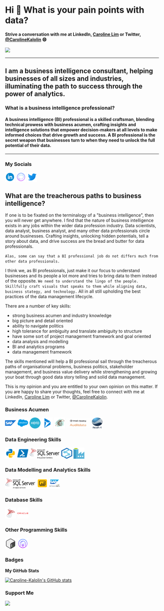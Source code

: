 # Hi 👋 What is your pain points with data? 

#### Strive a conversation with me at LinkedIn, [Caroline Lim](https://www.linkedin.com/in/carolineljt/) or Twitter, [@CarolineKalolin](https://twitter.com/CarolineKalolin) 😄

![](https://komarev.com/ghpvc/?username=Caroline-Kalolin&label=PROFILE+VIEWS)

------------------------------------
## I am a business intelligence consultant, helping businesses of all sizes and industries, illuminating the path to success through the power of analytics.


### What is a business intelligence professional?

#### A business intelligence (BI) professional is a skilled craftsman, blending technical prowess with business acumen, crafting insights and intelligence solutions that empower decision-makers at all levels to make informed choices that drive growth and success. A BI professional is the secret weapon that businesses turn to when they need to unlock the full potential of their data.
------------------------------------

### My Socials

<p align="left"> <a href="https://github.com/Caroline-Kalolin" target="_blank" rel="noreferrer"><img src="public\icons\icons8-linkedin-circled.svg" width="32" height="32" /></a> <a href="https://www.linkedin.com/in/carolineljt/" target="_blank" rel="noreferrer"><img src="public\icons\icons8-github.svg" width="32" height="32" /></a> <a href="https://twitter.com/CarolineKalolin" target="_blank" rel="noreferrer"><img src="public\icons\icons8-twitter.svg" width="32" height="32" /></a></p>

## What are the treacherous paths to business intelligence?

If one is to be fixated on the terminalogy of a "business intelligence", then you will never get anywhere. I find that the nature of business intelligence exists in any jobs within the wider data profession industry. Data scientists, data analyst, business analyst, and many other data professionals circle around businesses. Crafting insights, unlocking hidden potentials, tell a story about data, and drive success are the bread and butter for data professionals.

`Alas, some can say that a BI professional job do not differs much from other data professionals.`

I think we, as BI professionals, just make it our focus to understand businesses and its people a lot more and tries to bring data to them instead of the opposite. `We need to understand the lingo of the people. Skillfully craft visuals that speaks to them while aligning data, business stategy, and technology.` All in all still upholding the best practices of the data management lifecycle.

There are a number of key skills:
- strong business acumen and industry knowledge
- big picture and detail oriented
- ability to navigate politics
- high tolerance for ambiguity and translate ambiguity to structure
- have some sort of project management framework and goal oriented
- data analysis and modelling
- BI and analytics programs
- data management framework

The skills mentioned will help a BI professional sail through the treacherous paths of organisational problems, business politics, stakeholder management, and business value delivery while strengthening and growing your boat through good data story telling and solid data management.

This is my opinion and you are entitled to your own opinion on this matter. If you are happy to share your thoughts, feel free to connect with me at LinkedIn, [Caroline Lim](https://www.linkedin.com/in/carolineljt/) or Twitter, [@CarolineKalolin](https://twitter.com/CarolineKalolin).


### Business Acumen
<p align="left">
<a href="https://www.salesforce.com" target="_blank" rel="noreferrer"><img src="public\icons\icons8-sap.svg" width="36" height="36" alt="sap" /></a>
<a href="https://mailchimp.com" target="_blank" rel="noreferrer"><img src="public\icons\icons8-salesforce.svg" width="36" height="36" alt="salesroce" /></a>
<a href="https://www.xero.com/" target="_blank" rel="noreferrer"><img src="public\icons\icons8-xero.png" width="36" height="36" alt="xero" /></a>
<a href="https://dynamics.microsoft.com/en-au/finance/overview/" target="_blank" rel="noreferrer"><img src="public\icons\icons8-microsoft-dynamics-365.svg" width="36" height="36" alt="dynamics365finance" /></a>
<a href="https://mailchimp.com" target="_blank" rel="noreferrer"><img src="public\icons\icons8-mailchimp.svg" width="36" height="36" alt="mailchimp" /></a>
<a href="https://www.auditdata.com/" target="_blank" rel="noreferrer"><img src="public\icons\Auditdata-SimplyHearing.jfif" width="80" height="36" alt="auditdatasimplyhearing" /></a>
<a href="https://www.auditdata.com/noah" target="_blank" rel="noreferrer"><img src="public\icons\Auditdata-Noah.jfif" width="36" height="36" alt="auditdatanoah" /></a>
</p>

### Data Engineering Skills
<p align="left">
<a href="https://www.python.org/" target="_blank" rel="noreferrer"><img src="public\icons\icons8-python.svg" width="36" height="36" alt="python" /></a>
<a href="https://learn.microsoft.com/en-us/powershell/scripting/overview?view=powershell-7.3" target="_blank" rel="noreferrer"><img src="public\icons\icons8-powershell.svg" width="36" height="36" alt="powershell" /></a>
<a href="https://learn.microsoft.com/en-us/sql/integration-services/sql-server-integration-services?redirectedfrom=MSDN&view=sql-server-ver16" target="_blank" rel="noreferrer"><img src="public\icons\microsoft-ssis.png" width="100" height="36" alt="ssis" /></a>
<a href="https://azure.microsoft.com/microsoft_azure/synapse" target="_blank" rel="noreferrer"><img src="public\icons\azure-synapse-analytics.png" width="36" height="36" alt="azsynapse" /></a>
<a href="https://azure.microsoft.com/en-au/products/data-factory" target="_blank" rel="noreferrer"><img src="public\icons\azure-data-factory.png" width="36" height="36" alt="azdatafactory" /></a>
</p>

### Data Modelling and Analytics Skills
<p align="left">
<a href="https://learn.microsoft.com/en-us/analysis-services/ssas-overview?view=asallproducts-allversions" target="_blank" rel="noreferrer"><img src="public\icons\microsoft-ssas.png" width="100" height="36" alt="ssas" /></a>
<a href="https://powerbi.microsoft.com" target="_blank" rel="noreferrer"><img src="public\icons\icons8-power-bi.svg" width="36" height="36" alt="powerbi" /></a>
<a href="https://www.sap.com/products/technology-platform/bi-platform.html" target="_blank" rel="noreferrer"><img src="public\icons\sap_business_objects.png" width="36" height="36" alt="sapbo" /></a>
</p>


### Database Skills
<p align="left">
<a href="https://www.microsoft.com/en-au/sql-server/" target="_blank" rel="noreferrer"><img src="public\icons\icons8-microsoft-sql-server.svg" width="36" height="36" alt="sqlserver" /></a>
<a href="https://www.oracle.com/database/" target="_blank" rel="noreferrer"><img src="public\icons\icons8-oracle-logo.svg" width="36" height="36" alt="oraclesql" /></a>
</p>

### Other Programming Skills
<p align="left">
<a href="https://www.gnu.org/software/bash/" target="_blank" rel="noreferrer"><img src="public\icons\icons8-bash.svg" width="36" height="36" alt="bash" /></a>
<a href="https://www.shellscript.sh/" target="_blank" rel="noreferrer"><img src="public\icons\icons8-linux-64.png" width="36" height="36" alt="shell" /></a>
</p>

### Badges

<b>My GitHub Stats</b>

<a href="https://github.com/Caroline-Kalolin"><img src="https://github-readme-stats.vercel.app/api?username=Caroline-Kalolin&show_icons=true&hide=&count_private=true&title_color=0891b2&text_color=ffffff&icon_color=0891b2&bg_color=1c1917&hide_border=true&show_icons=true" alt="Caroline-Kalolin's GitHub stats" /></a>


### Support Me

<a href="https://www.buymeacoffee.com/carolinekalolin"><img src="https://cdn.buymeacoffee.com/buttons/v2/default-yellow.png" width="200" /></a>

